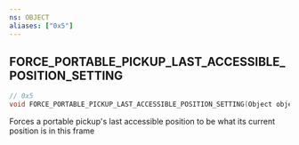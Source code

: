 ```yaml
---
ns: OBJECT
aliases: ["0x5"]
---
```

## FORCE_PORTABLE_PICKUP_LAST_ACCESSIBLE_POSITION_SETTING

```c
// 0x5
void FORCE_PORTABLE_PICKUP_LAST_ACCESSIBLE_POSITION_SETTING(Object object);
```

Forces a portable pickup's last accessible position to be what its current position is in this frame

